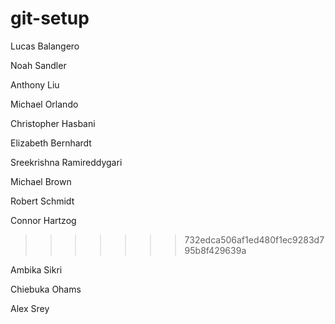 # git-setup

Lucas Balangero

Noah Sandler

Anthony Liu

Michael Orlando

Christopher Hasbani

Elizabeth Bernhardt

Sreekrishna Ramireddygari

Michael Brown

Robert Schmidt

Connor Hartzog
>>>>>>> 732edca506af1ed480f1ec9283d795b8f429639a

Ambika Sikri

Chiebuka Ohams

Alex Srey
